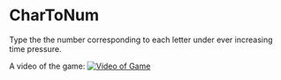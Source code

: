 # CharToNum

Type the the number corresponding to each letter under ever increasing time pressure.

A video of the game:
[![Video of Game](https://i.ibb.co/k8td0Gc/Char-To-Num-Vid.png)](https://youtu.be/MZ1U1OGPNiI)
